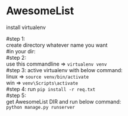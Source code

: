 # AwesomeList

install virtualenv
<br />

#step 1:
  <br />
  create directory whatever name you want
  <br />
#in your dir:
<br />
#step 2:
<br />
  use this commandline => `virtualenv venv`
  <br />
#step 3:
  active virtualenv with below command:
  <br />
    linux =>  `source venv/bin/activate`<br />
    win   =>  `venv\Scripts\activate`<br />
#step 4:
  run `pip install -r req.txt`<br />
#step 5:<br />
  get AwesomeList DIR and run below command:<br />
    `python manage.py runserver`
